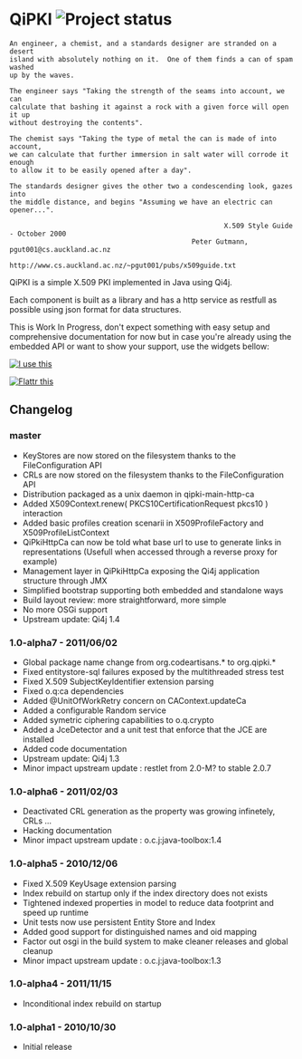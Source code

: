 # QiPKI ![Project status](http://stillmaintained.com/eskatos/qipki.png)


    An engineer, a chemist, and a standards designer are stranded on a desert
    island with absolutely nothing on it.  One of them finds a can of spam washed
    up by the waves.

    The engineer says "Taking the strength of the seams into account, we can
    calculate that bashing it against a rock with a given force will open it up
    without destroying the contents".

    The chemist says "Taking the type of metal the can is made of into account,
    we can calculate that further immersion in salt water will corrode it enough
    to allow it to be easily opened after a day".

    The standards designer gives the other two a condescending look, gazes into
    the middle distance, and begins "Assuming we have an electric can opener...".

                                                         X.509 Style Guide - October 2000
                                                 Peter Gutmann, pgut001@cs.auckland.ac.nz
                                 http://www.cs.auckland.ac.nz/~pgut001/pubs/x509guide.txt


QiPKI is a simple X.509 PKI implemented in Java using Qi4j.

Each component is built as a library and has a http service as restfull as possible using json format for data structures.

This is Work In Progress, don't expect something with easy setup and comprehensive documentation for now but in case
you're already using the embedded API or want to show your support, use the widgets bellow:

[![I use this][2]][1]

[![Flattr this][4]][3]

[1]: https://www.ohloh.net/p/qipki
[2]: https://www.ohloh.net/images/stack/iusethis/static_logo.png
[3]: https://flattr.com/thing/294404/QiPki
[4]: http://api.flattr.com/button/button-static-50x60.png


## Changelog

### master

* KeyStores are now stored on the filesystem thanks to the FileConfiguration API
* CRLs are now stored on the filesystem thanks to the FileConfiguration API
* Distribution packaged as a unix daemon in qipki-main-http-ca
* Added X509Context.renew( PKCS10CertificationRequest pkcs10 ) interaction
* Added basic profiles creation scenarii in X509ProfileFactory and X509ProfileListContext
* QiPkiHttpCa can now be told what base url to use to generate links in representations (Usefull when accessed through a reverse proxy for example)
* Management layer in QiPkiHttpCa exposing the Qi4j application structure through JMX
* Simplified bootstrap supporting both embedded and standalone ways
* Build layout review: more straightforward, more simple
* No more OSGi support
* Upstream update: Qi4j 1.4

### 1.0-alpha7 - 2011/06/02

* Global package name change from org.codeartisans.* to org.qipki.*
* Fixed entitystore-sql failures exposed by the multithreaded stress test
* Fixed X.509 SubjectKeyIdentifier extension parsing
* Fixed o.q:ca dependencies
* Added @UnitOfWorkRetry concern on CAContext.updateCa
* Added a configurable Random service
* Added symetric ciphering capabilities to o.q.crypto
* Added a JceDetector and a unit test that enforce that the JCE are installed
* Added code documentation
* Upstream update: Qi4j 1.3
* Minor impact upstream update : restlet from 2.0-M? to stable 2.0.7

### 1.0-alpha6 - 2011/02/03

* Deactivated CRL generation as the property was growing infinetely, CRLs ...
* Hacking documentation
* Minor impact upstream update : o.c.j:java-toolbox:1.4

### 1.0-alpha5 - 2010/12/06

* Fixed X.509 KeyUsage extension parsing
* Index rebuild on startup only if the index directory does not exists
* Tightened indexed properties in model to reduce data footprint and speed up runtime
* Unit tests now use persistent Entity Store and Index
* Added good support for distinguished names and oid mapping
* Factor out osgi in the build system to make cleaner releases and global cleanup
* Minor impact upstream update : o.c.j:java-toolbox:1.3

### 1.0-alpha4 - 2011/11/15

* Inconditional index rebuild on startup

### 1.0-alpha1 - 2010/10/30

* Initial release

